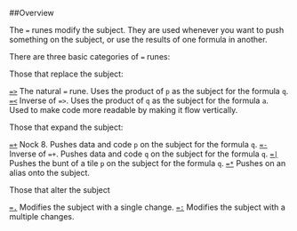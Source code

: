##Overview

The `=` runes modify the subject. They are used whenever you want to push something on the subject, or use the results of one formula in another.

There are three basic categories of `=` runes:

Those that replace the subject:

[`=>`]()  The natural `=` rune. Uses the product of `p` as the subject for the formula `q`.
[`=<`]()  Inverse of `=>`. Uses the product of `q` as the subject for the formula `a`. Used to make code more readable by making it flow vertically.

Those that expand the subject:

[`=+`]()  Nock 8. Pushes data and code `p` on the subject for the formula `q`.
[`=-`]()  Inverse of `=+`. Pushes data and code `q` on the subject for the formula `q`.
[`=|`]()  Pushes the bunt of a tile `p` on the subject for the formula `q`.
[`=*`]()  Pushes on an alias onto the subject.

Those that alter the subject

[`=.`]()  Modifies the subject with a single change.
[`=:`]()  Modifies the subject with a multiple changes.
